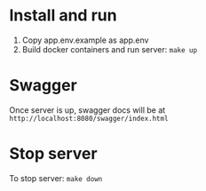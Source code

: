 # Install and run
1. Copy app.env.example as app.env
2. Build docker containers and run server:
`make up`

# Swagger
Once server is up, swagger docs will be at `http://localhost:8080/swagger/index.html`

# Stop server
To stop server:
`make down`